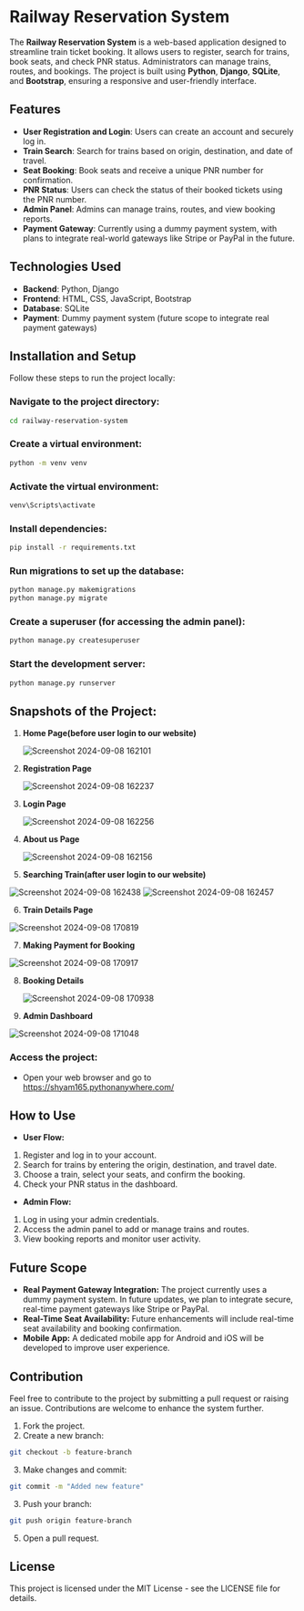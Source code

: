 # Railway Reservation System

The **Railway Reservation System** is a web-based application designed to streamline train ticket booking. It allows users to register, search for trains, book seats, and check PNR status. Administrators can manage trains, routes, and bookings. The project is built using **Python**, **Django**, **SQLite**, and **Bootstrap**, ensuring a responsive and user-friendly interface.

## Features

- **User Registration and Login**: Users can create an account and securely log in.
- **Train Search**: Search for trains based on origin, destination, and date of travel.
- **Seat Booking**: Book seats and receive a unique PNR number for confirmation.
- **PNR Status**: Users can check the status of their booked tickets using the PNR number.
- **Admin Panel**: Admins can manage trains, routes, and view booking reports.
- **Payment Gateway**: Currently using a dummy payment system, with plans to integrate real-world gateways like Stripe or PayPal in the future.
  
## Technologies Used

- **Backend**: Python, Django
- **Frontend**: HTML, CSS, JavaScript, Bootstrap
- **Database**: SQLite
- **Payment**: Dummy payment system (future scope to integrate real payment gateways)

## Installation and Setup

Follow these steps to run the project locally:

### Navigate to the project directory:
```bash
cd railway-reservation-system
```
### Create a virtual environment:
```bash
python -m venv venv
```
### Activate the virtual environment:
```bash
venv\Scripts\activate
```
### Install dependencies:
```bash
pip install -r requirements.txt
```
### Run migrations to set up the database:
```bash
python manage.py makemigrations
python manage.py migrate
```
### Create a superuser (for accessing the admin panel):
```bash
python manage.py createsuperuser
```

### Start the development server:
```bash
python manage.py runserver
```

## Snapshots of the Project:
1. **Home Page(before user login to our website)**
   
    ![Screenshot 2024-09-08 162101](https://github.com/user-attachments/assets/78de8409-04ec-47f0-80cf-17591b309d18)

2. **Registration Page**

   ![Screenshot 2024-09-08 162237](https://github.com/user-attachments/assets/114591f5-b513-4cb3-b839-d936407b3369)

3. **Login Page**

   ![Screenshot 2024-09-08 162256](https://github.com/user-attachments/assets/57ad931b-7a07-4fa7-a851-a39738b99eda)

4. **About us Page**

   ![Screenshot 2024-09-08 162156](https://github.com/user-attachments/assets/56679d24-7060-4f2c-afa3-d8aa2ccdc604)

5. **Searching Train(after user login to our website)**

  ![Screenshot 2024-09-08 162438](https://github.com/user-attachments/assets/8041931d-a9c0-40f4-8678-983cd7faf4db)
  ![Screenshot 2024-09-08 162457](https://github.com/user-attachments/assets/911f7065-ccc2-43ea-b9c1-0ee5abadff74)


6. **Train Details Page**

  ![Screenshot 2024-09-08 170819](https://github.com/user-attachments/assets/c96b3bd9-3913-43ca-8dea-ee7e52796ead)


7. **Making Payment for Booking**

  ![Screenshot 2024-09-08 170917](https://github.com/user-attachments/assets/18593bfb-b40d-4d28-bae6-e5f7a08ce07c)

8. **Booking Details**

   ![Screenshot 2024-09-08 170938](https://github.com/user-attachments/assets/17e7029c-34dc-465d-b496-f1a1c36f92ce)


9. **Admin Dashboard**

  ![Screenshot 2024-09-08 171048](https://github.com/user-attachments/assets/2f402914-3bb1-4961-8536-5954dbe85da5)

### Access the project:
- Open your web browser and go to https://shyam165.pythonanywhere.com/
  
## How to Use
- **User Flow:**
1. Register and log in to your account.
2. Search for trains by entering the origin, destination, and travel date.
3. Choose a train, select your seats, and confirm the booking.
4. Check your PNR status in the dashboard.
- **Admin Flow:**
1. Log in using your admin credentials.
2. Access the admin panel to add or manage trains and routes.
3. View booking reports and monitor user activity.
   
## Future Scope
- **Real Payment Gateway Integration:** The project currently uses a dummy payment system. In future updates, we plan to integrate secure, real-time payment gateways like Stripe or PayPal.
- **Real-Time Seat Availability:** Future enhancements will include real-time seat availability and booking confirmation.
- **Mobile App:** A dedicated mobile app for Android and iOS will be developed to improve user experience.

## Contribution
Feel free to contribute to the project by submitting a pull request or raising an issue. Contributions are welcome to enhance the system further.

1. Fork the project.
2. Create a new branch:
```bash
git checkout -b feature-branch
```
3. Make changes and commit:
```bash
git commit -m "Added new feature"
```
3. Push your branch:
```bash
git push origin feature-branch
```
5. Open a pull request.
## License
This project is licensed under the MIT License - see the LICENSE file for details.
